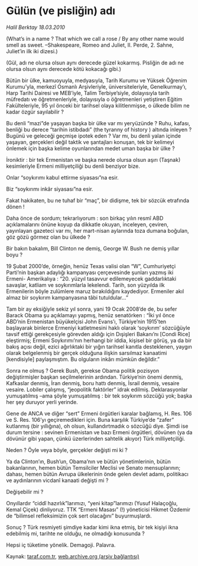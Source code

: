# Gülün (ve pisliğin) adı

*Halil Berktay 18.03.2010*

<div class="yazi"><p>(What’s in a name ? That which we call a rose / By any other name would smell as sweet. –Shakespeare, Romeo and Juliet, II. Perde, 2. Sahne, Juliet’in ilk iki dizesi.)</p>
<p>(Gül, adı ne olursa olsun aynı derecede güzel kokarmış. Pisliğin de adı ne olursa olsun aynı derecede kötü kokacağı gibi.)</p>
<p>Bütün bir ülke, kamuoyuyla, medyasıyla, Tarih Kurumu ve Yüksek Öğrenim Kurumu’yla, merkezî Osmanlı Arşivleriyle, üniversiteleriyle, Genelkurmay’ı, Harp Tarihi Dairesi ve MEB’iyle, Talim Terbiye’siyle, dolayısıyla tarih müfredatı ve öğretmenleriyle, dolayısıyla o öğretmenleri yetiştiren Eğitim Fakülteleriyle, 95 yıl önceki bir tarihsel olaya kilitlenmişse, o ülkede bilim ne kadar özgür sayılabilir ?</p>
<p>Bu denli “mazi”de yaşayan başka bir ülke var mı yeryüzünde ? Ruhu, kafası, benliği bu derece “tarihin istibdadı” (the tyranny of history ) altında inleyen ? Bugünü ve geleceği geçmişe ipotek eden ? Var mı, bu denli yalan içinde yaşayan, gerçekleri değil taktik ve şantajları konuşan, tek bir kelimeyi önlemek için başka kelime oyunlarından medet uman başka bir ülke ?</p>
<p>İroniktir : bir tek Ermenistan ve başka nerede olursa olsun aşırı (Taşnak) kesimleriyle Ermeni milliyetçiliği bu denli benziyor bize.</p>
<p>Onlar “soykırımı kabul ettirme siyasası”na esir.</p>
<p>Biz “soykırımı inkâr siyasası”na esir.</p>
<p>Fakat hakikaten, bu ne tuhaf bir “maç”, bir didişme, tek bir sözcük etrafında dönen !</p>
<p>Daha önce de sordum; tekrarlıyorum : son birkaç yılın resmî ABD açıklamalarını önüne koyup da dikkatle okuyan, inceleyen, çeviren, yayınlayan gazeteci var mı, her mart-nisan aylarında toza dumana boğulan, göz gözü görmez olan bu ülkede ?</p>
<p>Bir bakın bakalım, Bill Clinton ne demiş, George W. Bush ne demiş yıllar boyu ?</p>
<p>19 Şubat 2000’de, örneğin, henüz Texas valisi olan “W”, Cumhuriyetçi Parti’nin başkan adaylığı kampanyası çerçevesinde şunları yazmış iki Ermeni- Amerikalıya : “20. yüzyıl tasavvur edilemeyecek gaddarlıktaki savaşlar, katliam ve soykırımlarla lekelendi. Tarih, son yüzyılda ilk Ermenilerin böyle zulümlere maruz bırakıldığını kaydediyor. Ermeniler akıl almaz bir soykırım kampanyasına tâbi tutuldular...”</p>
<p>Tam bir ay eksiğiyle sekiz yıl sonra, yani 19 Ocak 2008’de de, bu sefer Barack Obama şu açıklamayı yapmış, henüz senatörken : “İki yıl önce ABD’nin Ermenistan büyükelçisi John Evans’ı, Türkiye’nin 1915’ten başlayarak binlerce Ermeniyi katletmesini haklı olarak ‘soykırım’ sözcüğüyle tavsif ettiği gerekçesiyle görevden aldığı için Dışişleri Bakanı’nı [Condi Rice] eleştirmiş; Ermeni Soykırımı’nın herhangi bir iddia, kişisel bir görüş, ya da bir bakış açısı değil, ezici ağırlıktaki bir yığın tarihsel kanıtla desteklenen, yaygın olarak belgelenmiş bir gerçek olduğuna ilişkin sarsılmaz kanaatimi [kendisiyle] paylaşmıştım. Bu olguların inkârı mümkün değildir.”</p>
<p>Sonra ne olmuş ? Gerek Bush, gerekse Obama politik pozisyon değiştirmişler başkan seçilmelerinin ardından. Türkiye’nin önemi denmiş, Kafkaslar denmiş, İran denmiş, boru hattı denmiş, İsrail denmiş, vesaire vesaire. Lobiler çalışmış, “jeopolitik faktörler” idrak edilmiş. Deklarasyonlar yumuşatılmış –ama şöyle yumuşatılmış : bir tek soykırım sözcüğü yok; başka her şey duruyor yerli yerinde.</p>
<p>Gene de ANCA ve diğer “sert” Ermeni örgütleri karalar bağlamış, H. Res. 106 ve S. Res. 106’yı geçiremedikleri için. Buna karşılık Türkiye’de “zafer” kutlanmış (bir yıllığına), oh olsun, kullandırtmadık o sözcüğü diye. Şimdi ise durum tersine : sevinen Ermenistan ve bazı Ermeni örgütleri, dövünen (ya da dövünür gibi yapan, çünkü üzerlerinden sahtelik akıyor) Türk milliyetçiliği.</p>
<p>Neden ? Öyle veya böyle, gerçekler değişti mi ki ?</p>
<p>Ya da Clinton’ın, Bush’un, Obama’nın ve bütün yönetimlerinin, bütün bakanlarının, hemen bütün Temsilciler Meclisi ve Senato mensuplarının; dahası, hemen bütün Avrupa ülkelerinin önde gelen devlet adamı, politikacı ve aydınlarının vicdanî kanaati değişti mi ?</p>
<p>Değişebilir mi ?</p>
<p>Onyıllardır “ciddî hazırlık”larımızı, “yeni kitap”larımızı (Yusuf Halaçoğlu, Kemal Çiçek) dinliyoruz. TTK “Ermeni Masası” (!) yöneticisi Hikmet Özdemir de “bilimsel refleksimizin çok sert olacağını” buyurmuşlardı.</p>
<p>Sonuç ? Türk resmiyeti şimdiye kadar kimi ikna etmiş, bir tek kişiyi ikna edebilmiş mi, tarihte ne olduğu, ne olmadığı konusunda ?</p>
<p>Hepsi iç tüketime yönelik. Demagoji. Palavra. </p>
</div>

Kaynak: [taraf.com.tr](http://taraf.com.tr:80/makale/10507.htm), [web.archive.org (arşiv bağlantısı)](http://web.archive.org/web/20100322191303/http://taraf.com.tr:80/makale/10507.htm)

